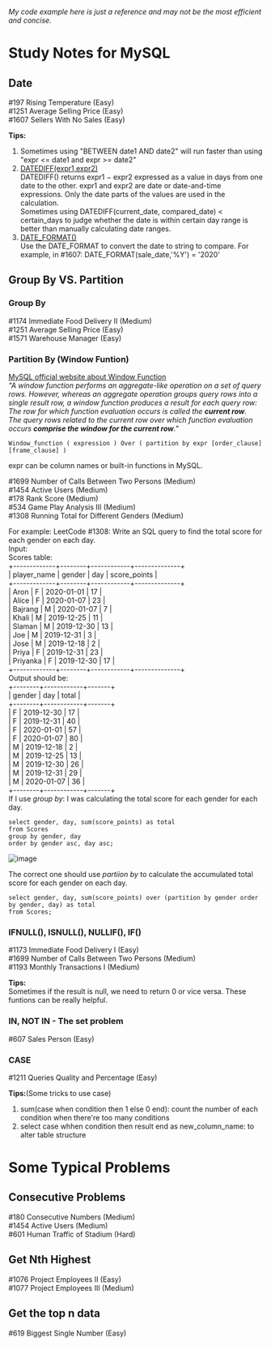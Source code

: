 *My code example here is just a reference and may not be the most efficient and concise.*  
# Study Notes for MySQL
## Date
#197 Rising Temperature (Easy)  
#1251 Average Selling Price (Easy)  
#1607 Sellers With No Sales (Easy)  
  
**Tips:**
1. Sometimes using "BETWEEN date1 AND date2" will run faster than using "expr <= date1 and expr >= date2"  
2. [DATEDIFF(expr1,expr2)](https://dev.mysql.com/doc/refman/8.0/en/date-and-time-functions.html#function_datediff)  
DATEDIFF() returns expr1 − expr2 expressed as a value in days from one date to the other. expr1 and expr2 are date or date-and-time expressions. Only the date parts of the values are used in the calculation.  
Sometimes using DATEDIFF(current_date, compared_date) < certain_days to judge whether the date is within certain day range is better than manually calculating date ranges.  
3. [DATE_FORMAT()](https://dev.mysql.com/doc/refman/8.0/en/date-and-time-functions.html#function_date-format)  
Use the DATE_FORMAT to convert the date to string to compare. For example, in #1607: DATE_FORMAT(sale_date,'%Y') = '2020'  


## Group By VS. Partition
### Group By
#1174 Immediate Food Delivery II (Medium)  
#1251 Average Selling Price (Easy)  
#1571 Warehouse Manager (Easy)  

### Partition By (Window Funtion)
[MySQL official website about Window Function](https://dev.mysql.com/doc/refman/8.0/en/window-functions-usage.html)  
*"A window function performs an aggregate-like operation on a set of query rows. However, whereas an aggregate operation groups query rows into a single result row, a window function produces a result for each query row:*  
*The row for which function evaluation occurs is called the **current row**.*  
*The query rows related to the current row over which function evaluation occurs **comprise the window for the current row**."*  
  
```
Window_function ( expression ) Over ( partition by expr [order_clause] [frame_clause] )
```
  
expr can be column names or built-in functions in MySQL.  
  
#1699 Number of Calls Between Two Persons (Medium)  
#1454 Active Users (Medium)  
#178 Rank Score (Medium)  
#534 Game Play Analysis III (Medium)  
#1308 Running Total for Different Genders (Medium)  
  
For example:
LeetCode #1308: Write an SQL query to find the total score for each gender on each day.  
Input:   
Scores table:  
+-------------+--------+------------+--------------+  
| player_name | gender | day        | score_points |  
+-------------+--------+------------+--------------+  
| Aron        | F      | 2020-01-01 | 17           |  
| Alice       | F      | 2020-01-07 | 23           |  
| Bajrang     | M      | 2020-01-07 | 7            |  
| Khali       | M      | 2019-12-25 | 11           |  
| Slaman      | M      | 2019-12-30 | 13           |  
| Joe         | M      | 2019-12-31 | 3            |  
| Jose        | M      | 2019-12-18 | 2            |  
| Priya       | F      | 2019-12-31 | 23           |  
| Priyanka    | F      | 2019-12-30 | 17           |  
+-------------+--------+------------+--------------+  
Output should be:   
+--------+------------+-------+  
| gender | day        | total |  
+--------+------------+-------+  
| F      | 2019-12-30 | 17    |  
| F      | 2019-12-31 | 40    |  
| F      | 2020-01-01 | 57    |  
| F      | 2020-01-07 | 80    |  
| M      | 2019-12-18 | 2     |  
| M      | 2019-12-25 | 13    |  
| M      | 2019-12-30 | 26    |  
| M      | 2019-12-31 | 29    |  
| M      | 2020-01-07 | 36    |  
+--------+------------+-------+  
If I use *group by*: I was calculating the total score for each gender for each day.
```
select gender, day, sum(score_points) as total
from Scores
group by gender, day
order by gender asc, day asc;
```
![image](https://user-images.githubusercontent.com/95600628/172246818-ccd49e00-d96f-41af-979c-8759e381ecf1.png)

The correct one should use *partiion by* to calculate the accumulated total score for each gender on each day.
```
select gender, day, sum(score_points) over (partition by gender order by gender, day) as total
from Scores;
```

### IFNULL(), ISNULL(), NULLIF(), IF()
#1173 Immediate Food Delivery I (Easy)  
#1699 Number of Calls Between Two Persons (Medium)  
#1193 Monthly Transactions I (Medium)  

**Tips:**  
Sometimes if the result is null, we need to return 0 or vice versa. These funtions can be really helpful.  

### IN, NOT IN - The set problem
#607 Sales Person (Easy)  

### CASE
#1211 Queries Quality and Percentage (Easy)  

**Tips:**(Some tricks to use case)  
1. sum(case when condition then 1 else 0 end): count the number of each condition when there're too many conditions  
2. select case whhen condition then result end as new_column_name: to alter table structure  

# Some Typical Problems
## Consecutive Problems
#180 Consecutive Numbers (Medium)  
#1454 Active Users (Medium)  
#601 Human Traffic of Stadium (Hard)  

## Get Nth Highest
#1076 Project Employees II (Easy)  
#1077 Project Employees III (Medium)  

## Get the top n data
#619 Biggest Single Number (Easy)  


